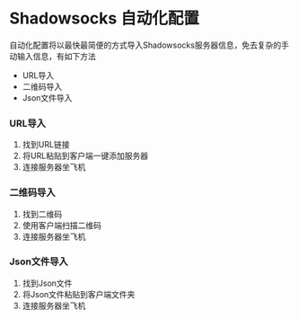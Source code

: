 # Shadowsocks 自动化配置

自动化配置将以最快最简便的方式导入Shadowsocks服务器信息，免去复杂的手动输入信息，有如下方法

* URL导入
* 二维码导入
* Json文件导入

### URL导入

1. 找到URL链接
2. 将URL粘贴到客户端一键添加服务器
3. 连接服务器坐飞机

### 二维码导入

1. 找到二维码
2. 使用客户端扫描二维码
3. 连接服务器坐飞机

### Json文件导入

1. 找到Json文件
2. 将Json文件粘贴到客户端文件夹
3. 连接服务器坐飞机



